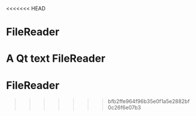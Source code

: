 <<<<<<< HEAD
# FileReader
A Qt text FileReader
=======
# FileReader
>>>>>>> bfb2ffe964f96b35e0f1a5e2882bf0c26f6e07b3
